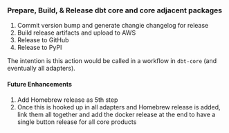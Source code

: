 ### Prepare, Build, & Release dbt core and core adjacent packages

1. Commit version bump and generate changie changelog for release
2. Build release artifacts and upload to AWS
3. Release to GitHub
4. Release to PyPI


The intention is this action would be called in a workflow in `dbt-core` (and eventually all adapters).


#### Future Enhancements
1. Add Homebrew release as 5th step
2. Once this is hooked up in all adapters and Homebrew release is added, link them all together and add the docker release at the end to have a single button release for all core products